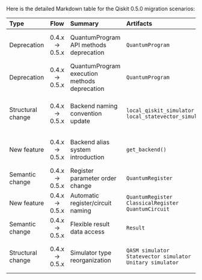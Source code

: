 Here is the detailed Markdown table for the Qiskit 0.5.0 migration scenarios:

| Type | Flow | Summary | Artifacts | Pre-migration code | Post-migration code | Difficulty | Impact | References |
| :- | :-: | :- | :- | :- | :- | :- | :- | :- |
| Deprecation | 0.4.x → 0.5.x | QuantumProgram API methods deprecation | `QuantumProgram` | `quantum_program.set_api(token, url)`<br>`backends = quantum_program.available_backends()`<br>`quantum_program.get_backend_status('ibmqx4')` | `register(token, url)`<br>`backends = available_backends()`<br>`backend = get_backend('ibmqx4')`<br>`print(backend.status)` | Moderate (API change requires refactoring) | SE (affects classical API usage) | Qiskit 0.5 release notes<br>https://docs.quantum.ibm.com/api/qiskit/release-notes/0.5 |
| Deprecation | 0.4.x → 0.5.x | QuantumProgram execution methods deprecation | `QuantumProgram` | `quantum_program.execute(circuit, args, ...)` | `from qiskit import execute`<br>`execute(circuit, args, ...)` | Low (simple function replacement) | SE (API simplification) | Qiskit 0.5 release notes<br>https://github.com/qiskit/qiskit/releases/tag/0.5.0 |
| Structural change | 0.4.x → 0.5.x | Backend naming convention update | `local_qiskit_simulator`<br>`local_statevector_simulator` | `get_backend('local_qiskit_simulator')` | `get_backend('local_qasm_simulator_cpp')`<br>`get_backend('local_statevector_simulator')` | Moderate (requires updating backend names) | QSE (affects simulator selection) | Qiskit 0.5 release notes<br>https://docs.quantum.ibm.com/ |
| New feature | 0.4.x → 0.5.x | Backend alias system introduction | `get_backend()` |  | `get_backend('local_statevector_simulator')`<br>(auto-selects best available) | Minimum (new optional feature) | QSE (improves simulator access) | Qiskit 0.5 release notes<br>https://docs.quantum.ibm.com/migration-guides |
| Semantic change | 0.4.x → 0.5.x | Register parameter order change | `QuantumRegister` | `QuantumRegister(name='q', size=2)` | `QuantumRegister(2, name='q')` | Low (parameter reordering) | SE (API consistency) | Qiskit 0.5 release notes |
| New feature | 0.4.x → 0.5.x | Automatic register/circuit naming | `QuantumRegister`<br>`ClassicalRegister`<br>`QuantumCircuit` | `q = QuantumRegister(2, name='q')` | `q = QuantumRegister(2)` | Minimum (optional feature) | SE (developer convenience) | Qiskit 0.5 release notes<br>https://github.com/qiskit/qiskit/releases/tag/0.5.0 |
| Semantic change | 0.4.x → 0.5.x | Flexible result data access | `Result` | `result.get_data('my_circuit')` | `result.get_data(qc)`<br>`result.get_data()` | Minimum (backward compatible) | SE (API flexibility) | Qiskit 0.5 release notes |
| Structural change | 0.4.x → 0.5.x | Simulator type reorganization | `QASM simulator`<br>`Statevector simulator`<br>`Unitary simulator` |  | `result.get_statevector()`<br>`result.get_unitary()`<br>`result.get_snapshot(slot)` | Moderate (new result access patterns) | QSE (affects simulation workflows) | Qiskit 0.5 release notes<br>https://docs.quantum.ibm.com/api/qiskit/release-notes/0.5 |